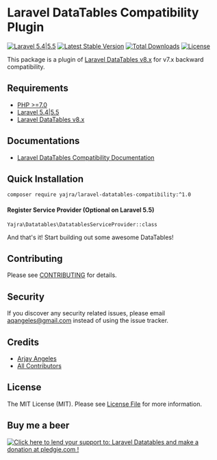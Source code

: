 # Laravel DataTables Compatibility Plugin

[![Laravel 5.4|5.5](https://img.shields.io/badge/Laravel-5.4|5.5-orange.svg)](http://laravel.com)
[![Latest Stable Version](https://img.shields.io/packagist/v/yajra/laravel-datatables-compatibility.svg)](https://packagist.org/packages/yajra/laravel-datatables-compatibility)
[![Total Downloads](https://img.shields.io/packagist/dt/yajra/laravel-datatables-compatibility.svg)](https://packagist.org/packages/yajra/laravel-datatables-compatibility)
[![License](https://img.shields.io/github/license/mashape/apistatus.svg)](https://packagist.org/packages/yajra/laravel-datatables-compatibility)

This package is a plugin of [Laravel DataTables v8.x](https://github.com/yajra/laravel-datatables) for v7.x backward compatibility.

## Requirements
- [PHP >=7.0](http://php.net/)
- [Laravel 5.4|5.5](https://github.com/laravel/framework)
- [Laravel DataTables v8.x](https://github.com/yajra/laravel-datatables)

## Documentations
- [Laravel DataTables Compatibility Documentation](https://yajrabox.com/docs/laravel-datatables/master/response-compatibility)

## Quick Installation
`composer require yajra/laravel-datatables-compatibility:^1.0`

#### Register Service Provider (Optional on Laravel 5.5)
`Yajra\Datatables\DatatablesServiceProvider::class`

And that's it! Start building out some awesome DataTables!

## Contributing

Please see [CONTRIBUTING](https://github.com/yajra/laravel-datatables-compatibility/blob/master/.github/CONTRIBUTING.md) for details.

## Security

If you discover any security related issues, please email [aqangeles@gmail.com](mailto:aqangeles@gmail.com) instead of using the issue tracker.

## Credits

- [Arjay Angeles](https://github.com/yajra)
- [All Contributors](https://github.com/yajra/laravel-datatables-compatibility/graphs/contributors)

## License

The MIT License (MIT). Please see [License File](https://github.com/yajra/laravel-datatables-compatibility/blob/master/LICENSE.md) for more information.

## Buy me a beer
<a href='https://pledgie.com/campaigns/29515'><img alt='Click here to lend your support to: Laravel Datatables and make a donation at pledgie.com !' src='https://pledgie.com/campaigns/29515.png?skin_name=chrome' border='0' ></a>
